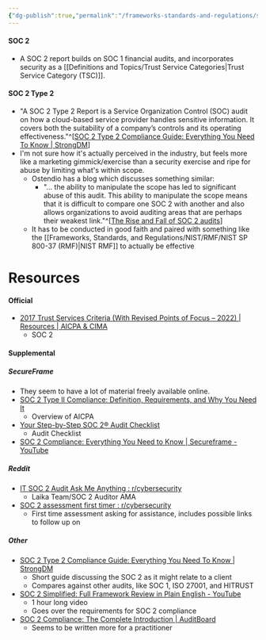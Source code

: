 ```yaml
---
{"dg-publish":true,"permalink":"/frameworks-standards-and-regulations/soc/soc-2/"}
---
```


#### SOC 2
- A SOC 2 report builds on SOC 1 financial audits, and incorporates security as a [[Definitions and Topics/Trust Service Categories\|Trust Service Category (TSC)]].

#### SOC 2 Type 2
- "A SOC 2 Type 2 Report is a Service Organization Control (SOC) audit on how a cloud-based service provider handles sensitive information. It covers both the suitability of a company’s controls and its operating effectiveness."^[[SOC 2 Type 2 Compliance Guide: Everything You Need To Know | StrongDM](https://www.strongdm.com/blog/what-is-soc-2-type-2)]
- I'm not sure how it's actually perceived in the industry, but feels more like a marketing gimmick/exercise than a security exercise and ripe for abuse by limiting what's within scope.
	- Ostendio has a blog which discusses something similar:
		- "... the ability to manipulate the scope has led to significant abuse of this audit. This ability to manipulate the scope means that it is difficult to compare one SOC 2 with another and also allows organizations to avoid auditing areas that are perhaps their weakest link."^[[The Rise and Fall of SOC 2 audits](https://www.ostendio.com/blog/the-rise-and-fall-of-soc2-audits)]
	- It has to be conducted in good faith and paired with something like the [[Frameworks, Standards, and Regulations/NIST/RMF/NIST SP 800-37 (RMF)\|NIST RMF]] to actually be effective



# Resources
#### Official
- [2017 Trust Services Criteria (With Revised Points of Focus – 2022) | Resources | AICPA & CIMA](https://www.aicpa-cima.com/resources/download/2017-trust-services-criteria-with-revised-points-of-focus-2022)
	- SOC 2 

#### Supplemental
##### SecureFrame
- They seem to have a lot of material freely available online.
- [SOC 2 Type II Compliance: Definition, Requirements, and Why You Need It](https://secureframe.com/blog/soc-2-type-ii)
	- Overview of AICPA
 - [Your Step-by-Step SOC 2® Audit Checklist](https://secureframe.com/blog/soc-2-audit-checklist)
	 - Audit Checklist
- [SOC 2 Compliance: Everything You Need to Know | Secureframe - YouTube](https://www.youtube.com/watch?v=mpxaZIUSOmc)
##### Reddit
- [IT SOC 2 Audit Ask Me Anything : r/cybersecurity](https://www.reddit.com/r/cybersecurity/comments/112z9qq/it_soc_2_audit_ask_me_anything/)
	- Laika Team/SOC 2 Auditor AMA
- [SOC 2 assessment first timer : r/cybersecurity](https://www.reddit.com/r/cybersecurity/comments/xbamb9/soc_2_assessment_first_timer/)
	- First time assessment asking for assistance, includes possible links to follow up on
##### Other
- [SOC 2 Type 2 Compliance Guide: Everything You Need To Know | StrongDM](https://www.strongdm.com/blog/what-is-soc-2-type-2)
	- Short guide discussing the SOC 2 as it might relate to a client
	- Compares against other audits, like SOC 1, ISO 27001, and HITRUST
- [SOC 2 Simplified: Full Framework Review in Plain English - YouTube](https://www.youtube.com/watch?v=2rAz9VohEdE)
	- 1 hour long video
	- Goes over the requirements for SOC 2 compliance
- [SOC 2 Compliance: The Complete Introduction | AuditBoard](https://www.auditboard.com/blog/soc-2-framework-guide-the-complete-introduction/)
	- Seems to be written more for a practitioner
